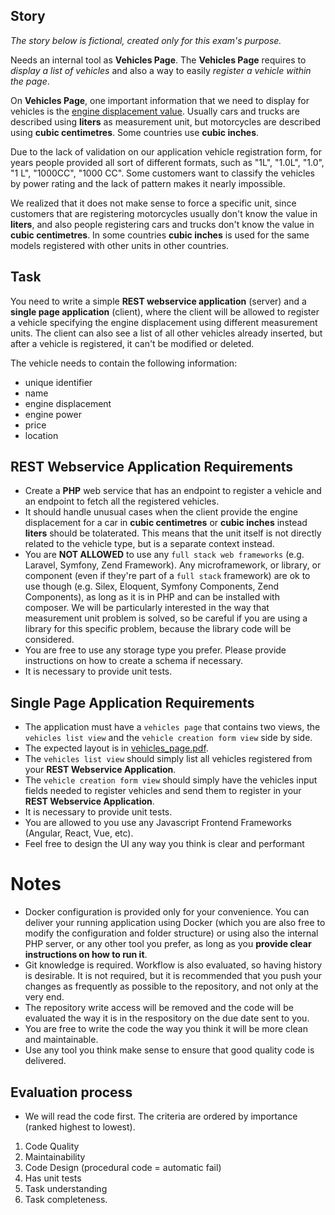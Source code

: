## Story

*The story below is fictional, created only for this exam's purpose.*

Needs an internal tool as **Vehicles Page**. The **Vehicles Page** requires to _display a list of vehicles_ and also a way to easily _register a vehicle within the page_.

On **Vehicles Page**, one important information that we need to display for vehicles is the [engine displacement value](https://en.wikipedia.org/wiki/Engine_displacement). Usually cars and trucks are described using **liters** as measurement unit, but motorcycles are described using **cubic centimetres**. Some countries use **cubic inches**.

Due to the lack of validation on our application vehicle registration form, for years people provided all sort of different formats, such as "1L", "1.0L", "1.0", "1 L", "1000CC", "1000 CC". Some customers want to classify the vehicles by power rating and the lack of pattern makes it nearly impossible.

We realized that it does not make sense to force a specific unit, since customers that are registering motorcycles usually don't know the value in **liters**, and also people registering cars and trucks don't know the value in **cubic centimetres**. In some countries **cubic inches** is used for the same models registered with other units in other countries.

## Task

You need to write a simple **REST webservice application** (server) and a **single page application** (client), where the client will be allowed to register a vehicle specifying the engine displacement using different measurement units. The client can also see a list of all other vehicles already inserted, but after a vehicle is registered, it can't be modified or deleted.

The vehicle needs to contain the following information:
 - unique identifier
 - name
 - engine displacement
 - engine power
 - price
 - location

## REST Webservice Application Requirements
 - Create a **PHP** web service that has an endpoint to register a vehicle and an endpoint to fetch all the registered vehicles.
 - It should handle unusual cases when the client provide the engine displacement for a car in **cubic centimetres** or **cubic inches** instead **liters** should be tolaterated. This means that the unit itself is not directly related to the vehicle type, but is a separate context instead.
 - You are **NOT ALLOWED** to use any `full stack web frameworks` (e.g. Laravel, Symfony, Zend Framework). Any microframework, or library, or component (even if they're part of a `full stack` framework) are ok to use though (e.g. Silex, Eloquent, Symfony Components, Zend Components), as long as it is in PHP and can be installed with composer. We will be particularly interested in the way that measurement unit problem is solved, so be careful if you are using a library for this specific problem, because the library code will be considered.
 - You are free to use any storage type you prefer. Please provide instructions on how to create a schema if necessary.
 - It is necessary to provide unit tests.

## Single Page Application Requirements
 - The application must have a `vehicles page` that contains two views, the `vehicles list view` and the `vehicle creation form view` side by side.
 - The expected layout is in [vehicles_page.pdf](vehicles_page.pdf).
 - The `vehicles list view` should simply list all vehicles registered from your **REST Webservice Application**.
 - The `vehicle creation form view` should simply have the vehicles input fields needed to register vehicles and send them to register in your **REST Webservice Application**.
 - It is necessary to provide unit tests.
 - You are allowed to you use any Javascript Frontend Frameworks (Angular, React, Vue, etc).
 - Feel free to design the UI any way you think is clear and performant

# Notes
 - Docker configuration is provided only for your convenience. You can deliver your running application using Docker (which you are also free to modify the configuration and folder structure) or using also the internal PHP server, or any other tool you prefer, as long as you **provide clear instructions on how to run it**.
 - Git knowledge is required. Workflow is also evaluated, so having history is desirable. It is not required, but it is recommended that you push your changes as frequently as possible to the repository, and not only at the very end.
 - The repository write access will be removed and the code will be evaluated the way it is in the respository on the due date sent to you.
 - You are free to write the code the way you think it will be more clean and maintainable.
 - Use any tool you think make sense to ensure that good quality code is delivered.

## Evaluation process
 - We will read the code first. The criteria are ordered by importance (ranked highest to lowest).
  1. Code Quality
  2. Maintainability
  3. Code Design (procedural code = automatic fail)
  4. Has unit tests
  5. Task understanding
  6. Task completeness.
